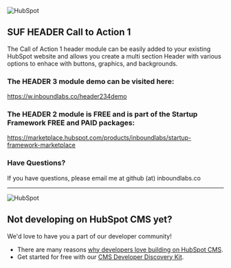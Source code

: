 ![HubSpot](https://cdn2.hubspot.net/hubfs/327485/HubSpot%20Wordmark%20-%20Full%20Color.png "HubSpot")
## SUF HEADER Call to Action 1

The Call of Action 1 header module can be easily added to your existing HubSpot website and allows you create a multi section Header with various options to enhace with buttons, graphics, and backgrounds.

### The HEADER 3 module demo can be visited here:

https://w.inboundlabs.co/header234demo

### The HEADER 2 module is FREE and is part of the Startup Framework FREE and PAID packages:

https://marketplace.hubspot.com/products/inboundlabs/startup-framework-marketplace

### Have Questions?

If you have questions, please email me at github (at) inboundlabs.co


---

![HubSpot](https://cdn2.hubspot.net/hubfs/327485/HubSpot%20Wordmark%20-%20Full%20Color.png "HubSpot")
## Not developing on HubSpot CMS yet?
We'd love to have you a part of our developer community!
  -  There are many reasons [why developers love building on HubSpot CMS](https://designers.hubspot.com/web-developers-love-hubspot-cms "Why develop on HubSpot CMS?").
  -  Get started for free with our [CMS Developer Discovery Kit](https://designers.hubspot.com/discoverykit "Get started building on HubSpot for free!"). 
